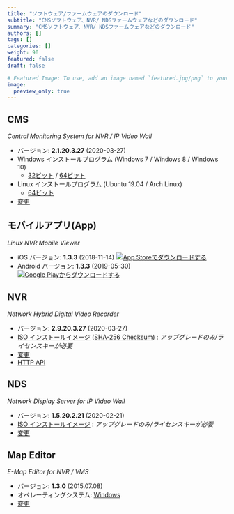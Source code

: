```yaml
---
title: "ソフトウェア/ファームウェアのダウンロード"
subtitle: "CMSソフトウェア、NVR/ NDSファームウェアなどのダウンロード"
summary: "CMSソフトウェア、NVR/ NDSファームウェアなどのダウンロード"
authors: []
tags: []
categories: []
weight: 90
featured: false
draft: false

# Featured Image: To use, add an image named `featured.jpg/png` to your page's folder.
image:
  preview_only: true
---
```


## CMS

*Central Monitoring System for NVR / IP Video Wall*

- バージョン: **2.1.20.3.27** (2020-03-27)
- Windows インストールプログラム (Windows 7 / Windows 8 / Windows 10)
  - [32ビット](http://data.emstone.com/cms/cms-2.1.20.3.27-win32.exe) / [64ビット](http://data.emstone.com/cms/cms-2.1.20.3.27-win64.exe)
- Linux インストールプログラム (Ubuntu 19.04 / Arch Linux)
  - [64ビット](http://data.emstone.com/cms/cms-2.1.20.3.27-linux-x86_64.tar.bz2)
- [変更](http://data.emstone.com/docs/cms/changelog/cms21.html)

## モバイルアプリ(App)

*Linux NVR Mobile Viewer*

- iOS バージョン: **1.3.3** (2018-11-14)
  <a href="https://apps.apple.com/kr/app/linux-nvr-mobile-viewer/id561848768" target="_blank"><img src="/img/app-store-badge-ja.png" alt="App Storeでダウンロードする" class="d-inline-block py-0 my-2"></a>
- Android バージョン: **1.3.3** (2019-05-30)
  <a href="https://play.google.com/store/apps/details?id=com.emstone.moview" target="_blank"><img src="/img/google-play-badge-ja.png" alt="Google Playからダウンロードする" class="d-inline-block py-0 my-2"></a>

## NVR

*Network Hybrid Digital Video Recorder*

- バージョン: **2.9.20.3.27** (2020-03-27)
- [ISO インストールイメージ](http://data.emstone.com/dvr/nvr-2.9.20.3.27.iso)
  ([SHA-256 Checksum](http://data.emstone.com/dvr/nvr-2.9.20.3.27.iso-sha256.txt))
   : *アップグレードのみ/ライセンスキーが必要*
- [変更](http://data.emstone.com/docs/dvr/changelog/nvr29.html)
- [HTTP API](http://data.emstone.com/docs/dvr/http/)

## NDS

*Network Display Server for IP Video Wall*

- バージョン: **1.5.20.2.21** (2020-02-21)
- [ISO インストールイメージ](http://data.emstone.com/nds/nds-1.5.20.2.21.iso)
   : *アップグレードのみ/ライセンスキーが必要*
- [変更](http://data.emstone.com/docs/emx/ChangeLog.html)

## Map Editor

*E-Map Editor for NVR / VMS*

- バージョン: **1.3.0** (2015.07.08)
- オペレーティングシステム: [Windows](http://data.emstone.com/vms/mapedit/vms-mapedit-1.3.0-win-ia32-20150708.zip)
- [変更](http://data.emstone.com/https://github.com/nvrsw/mapedit/blob/master/ChangeLog.md)
